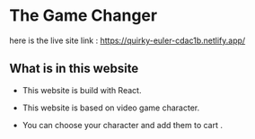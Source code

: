 # The Game Changer

here is the live site link : https://quirky-euler-cdac1b.netlify.app/


## What is in this website 
- This website is build with React.

- This website is based on video game character.

- You can choose your character and add them to cart .



